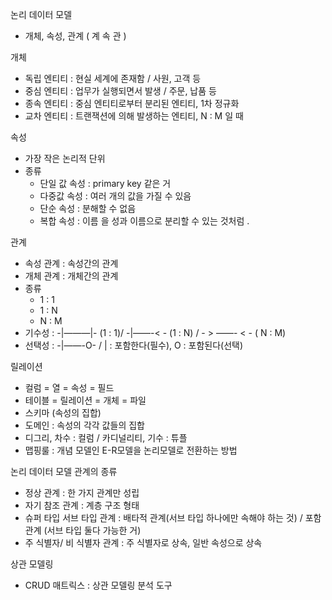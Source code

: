 논리 데이터 모델

- 개체, 속성, 관계 ( 계 속 관 )

개체

- 독립 엔티티 : 현실 세계에 존재함 / 사원, 고객 등
- 중심 엔티티 : 업무가 실행되면서 발생 / 주문, 납품 등
- 종속 엔티티 : 중심 엔티티로부터 분리된 엔티티, 1차 정규화
- 교차 엔티티 : 트랜잭션에 의해 발생하는 엔티티, N : M 일 때

속성

- 가장 작은 논리적 단위
- 종류
    - 단일 값 속성 : primary key 같은 거
    - 다중값 속성 : 여러 개의 값을 가질 수 있음
    - 단순 속성 : 분해할 수 없음
    - 복합 속성 : 이름 을 성과 이름으로 분리할 수 있는 것처럼 .

관계

- 속성 관계 : 속성간의 관계
- 개체 관계 : 개체간의 관계
- 종류
    - 1 : 1
    - 1 : N
    - N : M
- 기수성 : -|———|- (1 : 1)/  -|——-< -  (1 : N) / - > ——- < - ( N : M)
- 선택성 : -|——-O- / | : 포함한다(필수), O : 포함된다(선택)

릴레이션

- 컬럼 = 열 = 속성 = 필드
- 테이블 = 릴레이션 = 개체 = 파일
- 스키마 (속성의 집합)
- 도메인 : 속성의 각각 값들의 집합
- 디그리, 차수 : 컬럼 / 카디널리티, 기수 : 튜플
- 맵핑룰 : 개념 모델인 E-R모델을 논리모델로 전환하는 방법

논리 데이터 모델 관계의 종류

- 정상 관계 : 한 가지 관계만 성립
- 자기 참조 관계 : 계층 구조 형태
- 슈퍼 타입 서브 타입 관계 : 배타적 관계(서브 타입 하나에만 속해야 하는 것) / 포함 관계 (서브 타입 둘다 가능한 거)
- 주 식별자/ 비 식별자 관계 : 주 식별자로 상속, 일반 속성으로 상속

상관 모델링

- CRUD 매트릭스 : 상관 모델링 분석 도구
